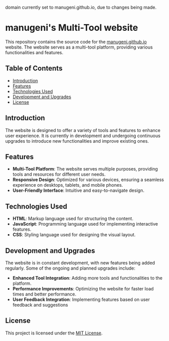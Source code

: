 domain currently set to manugeni.github.io, due to changes being made.

# manugeni's Multi-Tool website

This repository contains the source code for the [manugeni.github.io](https://manugeni.is-a.dev/) website. The website serves as a multi-tool platform, providing various functionalities and features.

## Table of Contents

- [Introduction](#introduction)
- [Features](#features)
- [Technologies Used](#technologies-used)
- [Development and Upgrades](#development-and-upgrades)
- [License](#license)

## Introduction

The website is designed to offer a variety of tools and features to enhance user experience. It is currently in development and undergoing continuous upgrades to introduce new functionalities and improve existing ones.

## Features

- **Multi-Tool Platform**: The website serves multiple purposes, providing tools and resources for different user needs.
- **Responsive Design**: Optimized for various devices, ensuring a seamless experience on desktops, tablets, and mobile phones.
- **User-Friendly Interface**: Intuitive and easy-to-navigate design.

## Technologies Used

- **HTML**: Markup language used for structuring the content.
- **JavaScript**: Programming language used for implementing interactive features.
- **CSS**: Styling language used for designing the visual layout.

## Development and Upgrades

The website is in constant development, with new features being added regularly. Some of the ongoing and planned upgrades include:

- **Enhanced Tool Integration**: Adding more tools and functionalities to the platform.
- **Performance Improvements**: Optimizing the website for faster load times and better performance.
- **User Feedback Integration**: Implementing features based on user feedback and suggestions

## License

This project is licensed under the [MIT License](LICENSE).
